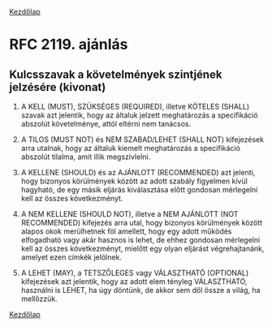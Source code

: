 [Kezdőlap](../README.md)

# RFC 2119. ajánlás

## Kulcsszavak a követelmények szintjének jelzésére (kivonat)

1. A KELL (MUST), SZÜKSÉGES (REQUIRED), illetve KÖTELES (SHALL) szavak azt jelentik, hogy az általuk jelzett meghatározás a specifikáció abszolút követelménye, attól eltérni nem tanácsos.

2. A TILOS (MUST NOT) és NEM SZABAD/LEHET (SHALL NOT) kifejezések arra utalnak, hogy az általuk kiemelt meghatározás a specifikáció abszolút tilalma, amit illik megszívlelni.

3. A KELLENE (SHOULD) és az AJÁNLOTT (RECOMMENDED) azt jelenti, hogy bizonyos körülmények között az adott szabály figyelmen kívül hagyható, de egy másik eljárás kiválasztása előtt gondosan mérlegelni kell az összes következményt.

4. A NEM KELLENE (SHOULD NOT), illetve a NEM AJÁNLOTT (NOT RECOMMENDED) kifejezés arra utal, hogy bizonyos körülmények között alapos okok merülhetnek föl amellett, hogy egy adott működés elfogadható vagy akár hasznos is lehet, de ehhez gondosan mérlegelni kell az összes következményt, mielőtt egy olyan eljárást végrehajtanánk, amelyet ezen címkék jelölnek.

5. A LEHET (MAY), a TETSZŐLEGES vagy VÁLASZTHATÓ (OPTIONAL) kifejezések azt jelentik, hogy az adott elem tényleg VÁLASZTHATÓ, használni is LEHET, ha úgy döntünk, de akkor sem dől össze a világ, ha mellőzzük.

[Kezdőlap](../README.md)
